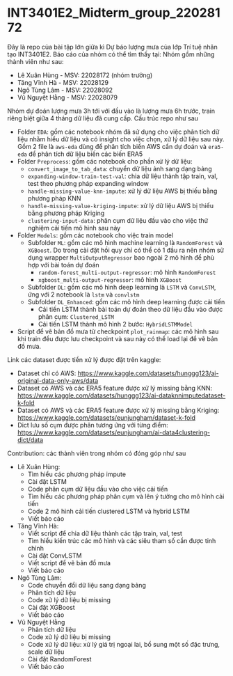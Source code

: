 # INT3401E2_Midterm_group_22028172

Đây là repo của bài tập lớn giữa kì Dự báo lượng mưa của lớp Trí tuệ nhân tạo INT3401E2. Báo cáo của nhóm có thể tìm thấy tại: Nhóm gồm những thành viên như sau: 
- Lê Xuân Hùng - MSV: 22028172 (nhóm trưởng)
- Tăng Vĩnh Hà - MSV: 22028129
- Ngô Tùng Lâm - MSV: 22028092
- Vũ Nguyệt Hằng - MSV: 22028079

Nhóm dự đoán lượng mưa 3h tới với đầu vào là lượng mưa 6h trước, train riêng biệt giữa 4 tháng dữ liệu đã cung cấp. Cấu trúc repo như sau
- Folder `EDA`: gồm các notebook nhóm đã sử dụng cho việc phân tích dữ liệu nhằm hiểu dữ liệu và có insight cho việc chọn, xử lý dữ liệu sau này. Gồm 2 file là `aws-eda` dùng để phân tích biến AWS cần dự đoán và `era5-eda` để phân tích dữ liệu biến các biến ERA5
- Folder `Preprocess`: gồm các notebook cho phần xử lý dữ liệu:
  - `convert_image_to_tab_data`: chuyển dữ liệu ảnh sang dạng bảng
  - `expanding-window-train-test-val`: chia dữ liệu thành tập train, val, test theo phương pháp expanding window
  - `handle-missing-value-knn-impute`: xử lý dữ liệu AWS bị thiếu bằng phương pháp KNN
  - `handle-missing-value-kriging-impute`: xử lý dữ liệu AWS bị thiếu bằng phương pháp Kriging
  - `clustering-input-data`: phân cụm dữ liệu đầu vào cho việc thử nghiệm cải tiến mô hình sau này
- Folder `Models`: gồm các notebook cho việc train model
  - Subfolder `ML`: gồm các mô hình machine learning là `RandomForest` và `XGBoost`. Do trong cài đặt hồi quy chỉ có thể có 1 đầu ra nên nhóm sử dụng wrapper `MultiOutputRegressor` bao ngoài 2 mô  hình để phù hợp với bài toán dự đoán
      - `random-forest_multi-output-regressor`: mô hình `RandomForest`
      - `xgboost_multi-output-regressor`: mô hình `XGBoost`
  - Subfolder `DL`: gồm các mô hình deep learning là `LSTM` và `ConvLSTM`, ứng với 2 notebook là `lstm` và `convlstm`
  - Subfolder `DL_Enhanced`: gồm các mô hình deep learning được cải tiến
      - Cải tiến LSTM thành bài toán dự đoán theo dữ liệu đầu vào được phân cụm: `Clustered_LSTM`
      - Cải tiến LSTM thành mô hình 2 bước: `HybridLSTMModel`
- Script để vẽ bản đồ mưa từ checkpoint `plot_rainmap`: các mô hình sau khi train đều được lưu checkpoint và sau này có thể load lại để vẽ bản đồ mưa.

Link các dataset được tiền xử lý được đặt trên kaggle:
- Dataset chỉ có AWS: https://www.kaggle.com/datasets/hunggg123/ai-original-data-only-aws/data
- Dataset có AWS và các ERA5 feature được xử lý missing bằng KNN: https://www.kaggle.com/datasets/hunggg123/ai-dataknnimputedataset-k-fold
- Dataset có AWS và các ERA5 feature được xử lý missing bằng Kriging: https://www.kaggle.com/datasets/eunjungham/dataset-k-fold
- Dict lưu số cụm được phân tương ứng với từng điểm: https://www.kaggle.com/datasets/eunjungham/ai-data4clustering-dict/data

Contribution: các thành viên trong nhóm có đóng góp như sau
- Lê Xuân Hùng:
    - Tìm hiểu các phương pháp impute 
    - Cài đặt LSTM
    - Code phân cụm dữ liệu đầu vào cho việc cải tiến
    - Tìm hiểu các phương pháp phân cụm và lên ý tưởng cho mô hình cải tiến
    - Code 2 mô hình cải tiến clustered LSTM và hybrid LSTM
    - Viết báo cáo
- Tăng Vĩnh Hà:
    - Viết script để chia dữ liệu thành các tập train, val, test
    - Tìm hiểu kiến trúc các mô hình và các siêu tham số cần được tinh chỉnh
    - Cài đặt ConvLSTM
    - Viết script để vẽ bản đồ mưa
    - Viết báo cáo
- Ngô Tùng Lâm:
    - Code chuyển đổi dữ liệu sang dạng bảng
    - Phân tích dữ liệu
    - Code xử lý dữ liệu bị missing
    - Cài đặt XGBoost
    - Viết báo cáo
- Vũ Nguyệt Hằng
    - Phân tích dữ liệu
    - Code xử lý dữ liệu bị missing
    - Code xử lý dữ liệu: xử lý giá trị ngoại lai, bổ sung một số đặc trưng, scale dữ liệu
    - Cài đặt RandomForest
    - Viết báo cáo
